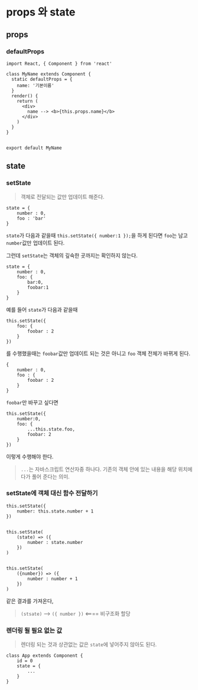 # props 와 state

## props

### defaultProps 

```react
import React, { Component } from 'react'

class MyName extends Component {
  static defaultProps = {
    name: '기본이름'
  }
  render() {
    return (
      <div>
        name --> <b>{this.props.name}</b>
      </div>
    )
  }
}


export default MyName
```





## state

### setState

> 객체로 전달되는 값만 업데이트 해준다.



```react
state = {
    number : 0,
    foo : 'bar'
}
```

`state`가 다음과 같을때 `this.setState({ number:1 });`을 하게 된다면 `foo`는 남고 `number`값만 업데이트 된다.

그런데 `setState`는 객체의 깊숙한 곳까지는 확인하지 않는다. 

```react
state = {
    number : 0,
    foo: {
        bar:0,
        foobar:1
    }
}
```

예를 들어 `state`가 다음과 같을때 

```react
this.setState({
    foo: {
        foobar : 2
    }
})
```

를 수행했을때는 `foobar`값만 업데이트 되는 것은 아니고 `foo` 객체 전체가 바뀌게 된다.

```react
{
    number : 0,
    foo : {
        foobar : 2
    }
}
```



`foobar`만 바꾸고 싶다면

```react
this.setState({
    number:0,
    foo: {
        ...this.state.foo,
        foobar: 2
    }
})
```

이렇게 수행해야 한다.

> `...`는 자바스크립트 연산자중 하나다. 기존의 객체 안에 있는 내용을 해당 위치에다가 풀어 준다는 의미.





 ### setState에 객체 대신 함수 전달하기

```react
this.setState({
    number: this.state.number + 1
})


this.setState(
	(state) => ({
        number : state.number
    })
)


this.setState(
	({number}) => ({
        number : number + 1
    })
)
```

같은 결과를 가져온다,

> `(stsate)` -->  `({ number })`   <==== 비구조화 할당





### 렌더링 될 필요 없는 값

> 렌더링 되는 것과 상관없는 값은 `state`에 넣어주지 않아도 된다. 

```react
class App extends Component {
    id = 0
    state = {
        ...
    }
}
```

